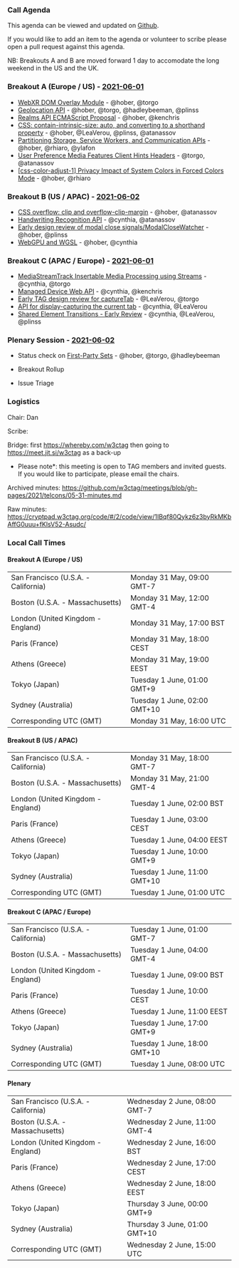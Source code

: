 ### Call Agenda

This agenda can be viewed and updated on [Github](https://github.com/w3ctag/meetings/blob/gh-pages/2021/telcons/05-31-agenda.md).

If you would like to add an item to the agenda or volunteer to scribe please open a pull request against this agenda.

NB: Breakouts A and B are moved forward 1 day to accomodate the long weekend in the US and the UK.

### Breakout A (Europe / US) - [2021-06-01](https://www.timeanddate.com/worldclock/converter.html?iso=20210601T160000&p1=224&p2=43&p3=136&p4=195&p5=26&p6=248&p7=240)

* [WebXR DOM Overlay Module](https://github.com/w3ctag/design-reviews/issues/470) - @hober, @torgo
* [Geolocation API](https://github.com/w3ctag/design-reviews/issues/529) - @hober, @torgo, @hadleybeeman, @plinss
* [Realms API ECMAScript Proposal](https://github.com/w3ctag/design-reviews/issues/542) - @hober, @kenchris
* [CSS: contain-intrinsic-size: auto, and converting to a shorthand property](https://github.com/w3ctag/design-reviews/issues/624) - @hober, @LeaVerou, @plinss, @atanassov
* [Partitioning Storage, Service Workers, and Communication APIs](https://github.com/w3ctag/design-reviews/issues/629) - @hober, @rhiaro, @ylafon
* [User Preference Media Features Client Hints Headers](https://github.com/w3ctag/design-reviews/issues/632) - @torgo, @atanassov
* [[css-color-adjust-1] Privacy Impact of System Colors in Forced Colors Mode](https://github.com/w3ctag/design-reviews/issues/637) - @hober, @rhiaro

### Breakout B (US / APAC) - [2021-06-02](https://www.timeanddate.com/worldclock/converter.html?iso=20210602T010000&p1=224&p2=43&p3=136&p4=195&p5=26&p6=248&p7=240)

* [CSS overflow: clip and overflow-clip-margin](https://github.com/w3ctag/design-reviews/issues/579) - @hober, @atanassov
* [Handwriting Recognition API](https://github.com/w3ctag/design-reviews/issues/591) - @cynthia, @atanassov
* [Early design review of modal close signals/ModalCloseWatcher](https://github.com/w3ctag/design-reviews/issues/594) - @hober, @plinss
* [WebGPU and WGSL](https://github.com/w3ctag/design-reviews/issues/626) - @hober, @cynthia

### Breakout C (APAC / Europe) - [2021-06-01](https://www.timeanddate.com/worldclock/converter.html?iso=20210601T080000&p1=224&p2=43&p3=136&p4=195&p5=26&p6=248&p7=240)

* [MediaStreamTrack Insertable Media Processing using Streams](https://github.com/w3ctag/design-reviews/issues/603) - @cynthia, @torgo
* [Managed Device Web API](https://github.com/w3ctag/design-reviews/issues/606) - @cynthia, @kenchris
* [Early TAG design review for captureTab](https://github.com/w3ctag/design-reviews/issues/609) - @LeaVerou, @torgo
* [API for display-capturing the current tab](https://github.com/w3ctag/design-reviews/issues/625) - @cynthia, @LeaVerou
* [Shared Element Transitions - Early Review](https://github.com/w3ctag/design-reviews/issues/631) - @cynthia, @LeaVerou, @plinss

### Plenary Session - [2021-06-02](https://www.timeanddate.com/worldclock/converter.html?iso=20210602T150000&p1=224&p2=43&p3=136&p4=195&p5=26&p6=248&p7=240)

* Status check on [First-Party Sets](https://github.com/w3ctag/design-reviews/issues/342) - @hober, @torgo, @hadleybeeman

* Breakout Rollup
* Issue Triage

### Logistics

Chair: Dan

Scribe:

Bridge:  first https://whereby.com/w3ctag then going to https://meet.jit.si/w3ctag as a back-up

* Please note*: this meeting is open to TAG members and invited guests. If you would like to participate, please email the chairs.

Archived minutes: https://github.com/w3ctag/meetings/blob/gh-pages/2021/telcons/05-31-minutes.md

Raw minutes: https://cryptpad.w3ctag.org/code/#/2/code/view/1IBqf80Qykz6z3byRkMKbAffG0uuu+fKlsV52-Asudc/


### Local Call Times

#### Breakout A (Europe / US)

<table>
<tr><td> San Francisco (U.S.A. - California) <td> Monday 31 May, 09:00 GMT-7</td></tr>
<tr><td> Boston (U.S.A. - Massachusetts) <td> Monday 31 May, 12:00 GMT-4</td></tr>
<tr><td> London (United Kingdom - England) <td> Monday 31 May, 17:00 BST</td></tr>
<tr><td> Paris (France) <td> Monday 31 May, 18:00 CEST</td></tr>
<tr><td> Athens (Greece) <td> Monday 31 May, 19:00 EEST</td></tr>
<tr><td> Tokyo (Japan) <td> Tuesday 1 June, 01:00 GMT+9</td></tr>
<tr><td> Sydney (Australia) <td> Tuesday 1 June, 02:00 GMT+10</td></tr>
<tr><td> Corresponding UTC (GMT) <td> Monday 31 May, 16:00 UTC</td></tr>
</table>

#### Breakout B (US / APAC)

<table>
<tr><td> San Francisco (U.S.A. - California) <td> Monday 31 May, 18:00 GMT-7</td></tr>
<tr><td> Boston (U.S.A. - Massachusetts) <td> Monday 31 May, 21:00 GMT-4</td></tr>
<tr><td> London (United Kingdom - England) <td> Tuesday 1 June, 02:00 BST</td></tr>
<tr><td> Paris (France) <td> Tuesday 1 June, 03:00 CEST</td></tr>
<tr><td> Athens (Greece) <td> Tuesday 1 June, 04:00 EEST</td></tr>
<tr><td> Tokyo (Japan) <td> Tuesday 1 June, 10:00 GMT+9</td></tr>
<tr><td> Sydney (Australia) <td> Tuesday 1 June, 11:00 GMT+10</td></tr>
<tr><td> Corresponding UTC (GMT) <td> Tuesday 1 June, 01:00 UTC</td></tr>
</table>

#### Breakout C (APAC / Europe)

<table>
<tr><td> San Francisco (U.S.A. - California) <td> Tuesday 1 June, 01:00 GMT-7</td></tr>
<tr><td> Boston (U.S.A. - Massachusetts) <td> Tuesday 1 June, 04:00 GMT-4</td></tr>
<tr><td> London (United Kingdom - England) <td> Tuesday 1 June, 09:00 BST</td></tr>
<tr><td> Paris (France) <td> Tuesday 1 June, 10:00 CEST</td></tr>
<tr><td> Athens (Greece) <td> Tuesday 1 June, 11:00 EEST</td></tr>
<tr><td> Tokyo (Japan) <td> Tuesday 1 June, 17:00 GMT+9</td></tr>
<tr><td> Sydney (Australia) <td> Tuesday 1 June, 18:00 GMT+10</td></tr>
<tr><td> Corresponding UTC (GMT) <td> Tuesday 1 June, 08:00 UTC</td></tr>
</table>

#### Plenary

<table>
<tr><td> San Francisco (U.S.A. - California) <td> Wednesday 2 June, 08:00 GMT-7</td></tr>
<tr><td> Boston (U.S.A. - Massachusetts) <td> Wednesday 2 June, 11:00 GMT-4</td></tr>
<tr><td> London (United Kingdom - England) <td> Wednesday 2 June, 16:00 BST</td></tr>
<tr><td> Paris (France) <td> Wednesday 2 June, 17:00 CEST</td></tr>
<tr><td> Athens (Greece) <td> Wednesday 2 June, 18:00 EEST</td></tr>
<tr><td> Tokyo (Japan) <td> Thursday 3 June, 00:00 GMT+9</td></tr>
<tr><td> Sydney (Australia) <td> Thursday 3 June, 01:00 GMT+10</td></tr>
<tr><td> Corresponding UTC (GMT) <td> Wednesday 2 June, 15:00 UTC</td></tr>
</table>
